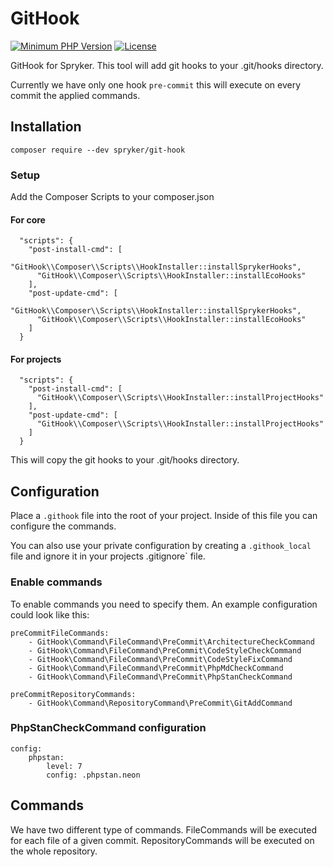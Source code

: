# GitHook
[![Minimum PHP Version](https://img.shields.io/badge/php-%3E%3D%207.1-8892BF.svg)](https://php.net/)
[![License](https://img.shields.io/github/license/spryker/git-hook.svg)](https://packagist.org/packages/spryker/git-hook)

GitHook for Spryker. This tool will add git hooks to your .git/hooks directory. 

Currently we have only one hook `pre-commit` this will execute on every commit the applied commands.

## Installation

`composer require --dev spryker/git-hook`

### Setup
Add the Composer Scripts to your composer.json

#### For core

```
  "scripts": {
    "post-install-cmd": [
      "GitHook\\Composer\\Scripts\\HookInstaller::installSprykerHooks",
      "GitHook\\Composer\\Scripts\\HookInstaller::installEcoHooks"
    ],
    "post-update-cmd": [
      "GitHook\\Composer\\Scripts\\HookInstaller::installSprykerHooks",
      "GitHook\\Composer\\Scripts\\HookInstaller::installEcoHooks"
    ]
  }
```
#### For projects

```
  "scripts": {
    "post-install-cmd": [
      "GitHook\\Composer\\Scripts\\HookInstaller::installProjectHooks"
    ],
    "post-update-cmd": [
      "GitHook\\Composer\\Scripts\\HookInstaller::installProjectHooks"
    ]
  }
```

This will copy the git hooks to your .git/hooks directory.

## Configuration

Place a `.githook` file into the root of your project. Inside of this file you can configure the commands.

You can also use your private configuration by creating a `.githook_local` file and ignore it in your projects .gitignore` file.

### Enable commands

To enable commands you need to specify them. An example configuration could look like this:

```
preCommitFileCommands:
    - GitHook\Command\FileCommand\PreCommit\ArchitectureCheckCommand
    - GitHook\Command\FileCommand\PreCommit\CodeStyleCheckCommand
    - GitHook\Command\FileCommand\PreCommit\CodeStyleFixCommand
    - GitHook\Command\FileCommand\PreCommit\PhpMdCheckCommand
    - GitHook\Command\FileCommand\PreCommit\PhpStanCheckCommand

preCommitRepositoryCommands:
    - GitHook\Command\RepositoryCommand\PreCommit\GitAddCommand
```


### PhpStanCheckCommand configuration

```
config:
    phpstan:
        level: 7
        config: .phpstan.neon
```

## Commands

We have two different type of commands. FileCommands will be executed for each file of a given commit. RepositoryCommands will be executed on the whole repository.
